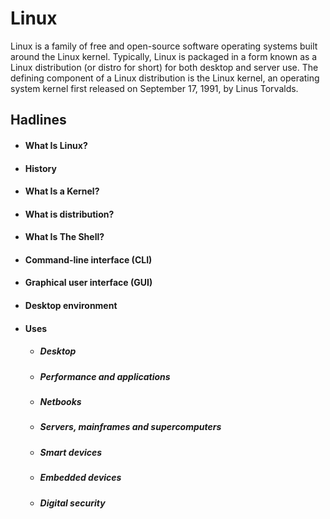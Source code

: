 # Linux
Linux is a family of free and open-source software operating systems built around the Linux kernel. Typically, Linux is packaged in a form known as a Linux distribution (or distro for short) for both desktop and server use. The defining component of a Linux distribution is the Linux kernel, an operating system kernel first released on September 17, 1991, by Linus Torvalds.

## Hadlines
- #### What Is Linux?
- #### History
- #### What Is a Kernel?
- #### What is distribution?
- #### What Is The Shell?
- #### Command-line interface (CLI)
- #### Graphical user interface (GUI)
- #### Desktop environment
- #### Uses
	-	##### Desktop
	-	##### Performance and applications
	-	##### Netbooks
	-	##### Servers, mainframes and supercomputers
	-	##### Smart devices
	-	##### Embedded devices
	-	##### Digital security

	
